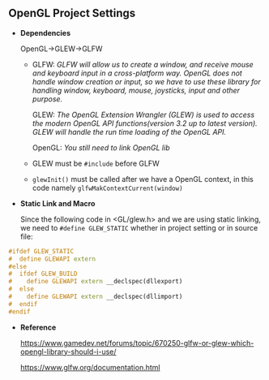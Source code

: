 ## OpenGL Project Settings



- **Dependencies**

  OpenGL->GLEW->GLFW

  - GLFW: *GLFW will allow us to create a window, and receive mouse and keyboard input in a cross-platform way. OpenGL does not handle window creation or input, so we have to use these library for handling window, keyboard, mouse, joysticks, input and other purpose.*

    GLEW: *The OpenGL Extension Wrangler (GLEW) is used to access the modern OpenGL API functions(version 3.2 up to latest version). GLEW will handle the run time loading of the OpenGL API.*

    OpenGL: *You still need to link OpenGL lib*

  - GLEW must be `#include` before GLFW

  - `glewInit()` must be called after we have a OpenGL context, in this code namely `glfwMakContextCurrent(window)`



- **Static Link and Macro**

  Since the following code in <GL/glew.h> and we are using static linking, we need to `#define GLEW_STATIC` whether in project setting or in source file:

```c++
#ifdef GLEW_STATIC
#  define GLEWAPI extern
#else
#  ifdef GLEW_BUILD
#    define GLEWAPI extern __declspec(dllexport)
#  else
#    define GLEWAPI extern __declspec(dllimport)
#  endif
#endif
```



- **Reference**

  https://www.gamedev.net/forums/topic/670250-glfw-or-glew-which-opengl-library-should-i-use/ 

  https://www.glfw.org/documentation.html 

  

  

  